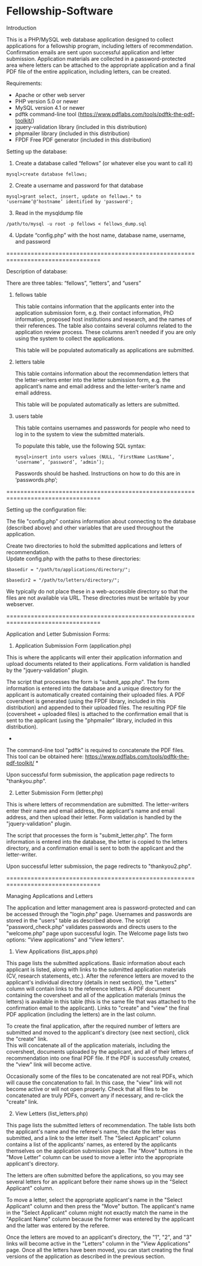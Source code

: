 # Fellowship-Software

Introduction

This is a PHP/MySQL web database application designed to collect applications for a
fellowship program, including letters of recommendation. Confirmation emails are sent
upon successful application and letter submission. Application materials are collected
in a password-protected area where letters can be attached to the appropriate application
and a final PDF file of the entire application, including letters, can be created.

Requirements:
- Apache or other web server
- PHP version 5.0 or newer
- MySQL version 4.1 or newer
- pdftk command-line tool (https://www.pdflabs.com/tools/pdftk-the-pdf-toolkit/)
- jquery-validation library (included in this distribution)
- phpmailer library (included in this distribution)
- FPDF Free PDF generator (included in this distribution)

Setting up the database:

1. Create a database called “fellows” (or whatever else you want to call it)

  `mysql>create database fellows;`

2. Create a username and password for that database

  `mysql>grant select, insert, update on fellows.* to 'username’@‘hostname’ identified by 'password';`

3. Read in the mysqldump file

  `/path/to/mysql -u root -p fellows < fellows_dump.sql`

4. Update “config.php” with the host name, database name, username, and password


=================================================================================

Description of database:

There are three tables: “fellows”, “letters”, and “users”

1. fellows table

    This table contains information that the applicants enter into the application submission
    form, e.g. their contact information, PhD information, proposed host institutions and
    research, and the names of their references. The table also contains several columns 
    related to the application review process. These columns aren’t needed if you are only
    using the system to collect the applications.

    This table will be populated automatically as applications are submitted.

2. letters table

    This table contains information about the recommendation letters that the letter-writers
    enter into the letter submission form, e.g. the applicant’s name and email address and the 
    letter-writer’s name and email address.  

    This table will be populated automatically as letters are submitted.

3. users table

    This table contains usernames and passwords for people who need to log in to the system
    to view the submitted materials.  

    To populate this table, use the following SQL syntax:

    `mysql>insert into users values (NULL, ‘FirstName LastName’, ‘username’, ‘password’, ‘admin’);`

    Passwords should be hashed. Instructions on how to do this are in ‘passwords.php’;


=================================================================================

Setting up the configuration file:

The file "config.php" contains information about connecting to the database (described 
above) and other variables that are used throughout the application.

Create two directories to hold the submitted applications and letters of recommendation.  
Update config.php with the paths to these directories:

`$basedir = "/path/to/applications/directory/";`

`$basedir2 = "/path/to/letters/directory/";`

We typically do not place these in a web-accessible directory so that the files
are not available via URL. These directories must be writable by your webserver.


=================================================================================

Application and Letter Submission Forms:

1. Application Submission Form (application.php)

  This is where the applicants will enter their application information and upload 
  documents related to their applications. Form validation is handled by the
  "jquery-validation" plugin.

  The script that processes the form is "submit_app.php". The form information 
  is entered into the database and a unique directory for the applicant is 
  automatically created containing their uploaded files. A PDF coversheet is 
  generated (using the FPDF library, included in this distribution) and appended 
  to their uploaded files. The resulting PDF file (coversheet + uploaded files) 
  is attached to the confirmation email that is sent to the applicant (using the 
  "phpmailer" library, included in this distribution).

  *
  The command-line tool "pdftk" is required to concatenate the PDF files. This 
  tool can be obtained here:
  https://www.pdflabs.com/tools/pdftk-the-pdf-toolkit/
  *

  Upon successful form submission, the application page redirects to "thankyou.php".

2. Letter Submission Form (letter.php)

  This is where letters of recommendation are submitted. The letter-writers enter
  their name and email address, the applicant's name and email address, and then 
  upload their letter. Form validation is handled by the "jquery-validation" plugin.

  The script that processes the form is "submit_letter.php". The form information 
  is entered into the database, the letter is copied to the letters directory, and 
  a confirmation email is sent to both the applicant and the letter-writer.

  Upon successful letter submission, the page redirects to "thankyou2.php".


=================================================================================

Managing Applications and Letters

The application and letter management area is password-protected and can be accessed 
through the "login.php" page. Usernames and passwords are stored in the "users" table 
as described above.  The script "password_check.php" validates passwords and directs 
users to the "welcome.php" page upon successful login. The Welcome page lists two 
options: "View applications" and "View letters".

1. View Applications (list_apps.php)

This page lists the submitted applications. Basic information about each applicant
is listed, along with links to the submitted application materials (CV, research
statements, etc.). After the reference letters are moved to the applicant's individual
directory (details in next section), the "Letters" column will contain links to the
reference letters. A PDF document containing the coversheet and all of the application 
materials (minus the letters) is available in this table (this is the same file that
was attached to the confirmation email to the applicant). Links to "create" and "view" 
the final PDF application (including the letters) are in the last column.

To create the final application, after the required number of letters are submitted
and moved to the applicant's directory (see next section), click the "create" link.  
This will concatenate all of the application materials, including the coversheet, 
documents uploaded by the applicant, and all of their letters of recommendation into 
one final PDF file. If the PDF is successfully created, the "view" link will become 
active.

Occasionally some of the files to be concatenated are not real PDFs, which will 
cause the concatenation to fail. In this case, the "view" link will not become 
active or will not open properly. Check that all files to be concatenated are truly 
PDFs, convert any if necessary, and re-click the "create" link.

2. View Letters (list_letters.php)

This page lists the submitted letters of recommendation. The table lists both the 
applicant's name and the referee's name, the date the letter was submitted, and a 
link to the letter itself. The "Select Applicant" column contains a list of the
applicants' names, as entered by the applicants themselves on the application
submission page. The "Move" buttons in the "Move Letter" column can be used to move 
a letter into the appropriate applicant's directory.

The letters are often submitted before the applications, so you may see several 
letters for an applicant before their name shows up in the "Select Applicant" 
column.

To move a letter, select the appropriate applicant's name in the "Select Applicant"
column and then press the "Move" button. The applicant's name in the "Select
Applicant" column might not exactly match the name in the "Applicant Name" column
because the former was entered by the applicant and the latter was entered by
the referee.

Once the letters are moved to an applicant's directory, the "1", "2", and "3" links
will become active in the "Letters" column in the "View Applications" page.  Once
all the letters have been moved, you can start creating the final versions of the
application as described in the previous section.
